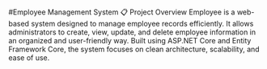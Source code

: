 #Employee Management System
📋 Project Overview
Employee is a web-based system designed to manage employee records efficiently. It allows administrators to create, view, update, and delete employee information in an organized and user-friendly way.
Built using ASP.NET Core and Entity Framework Core, the system focuses on clean architecture, scalability, and ease of use.
